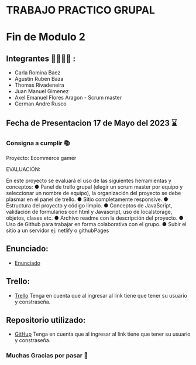 # TRABAJO PRACTICO GRUPAL

# Fin de Modulo 2

## Integrantes 👨‍👨‍👧‍👦 :
- Carla Romina Baez 
- Agustin Ruben Baza
- Thomas Rivadeneira
- Juan Manuel Gimenez
- Axel Emanuel Flores Aragon - Scrum master
- German Andre Rusco


## Fecha de Presentacion 17 de Mayo del 2023 ⌛

### Consigna a cumplir 📚

Proyecto: Ecommerce gamer

EVALUACIÓN:

En este proyecto se evaluará el uso de las siguientes herramientas y conceptos:
● Panel de trello grupal (elegir un scrum master por equipo y seleccionar un nombre de
equipo), la organización del proyecto se debe plasmar en el panel de trello.
● Sitio completamente responsive.
● Estructura del proyecto y código limpio.
● Conceptos de JavaScript, validación de formularios con html y Javascript, uso de localstorage,
objetos, clases etc.
● Archivo readme con la descripción del proyecto.
● Uso de Github para trabajar en forma colaborativa con el grupo.
● Subir el sitio a un servidor ej: netlify o githubPages

## Enunciado:
- [Enunciado](https://drive.google.com/file/d/1gfcsseV-vAw2pjRdFjvQurEaDLHLqj4B/view)
## Trello:
- [Trello](https://trello.com/b/1Q8GP3Ne/xgames)
Tenga en cuenta que al ingresar al link tiene que tener su usuario y constraseña.
## Repositorio utilizado: 
- [GitHup](https://github.com/juanmakorn/Xgames---modulo-2.git)
Tenga en cuenta que al ingresar al link tiene que tener su usuario y constraseña.

### Muchas Gracias por pasar 👏
